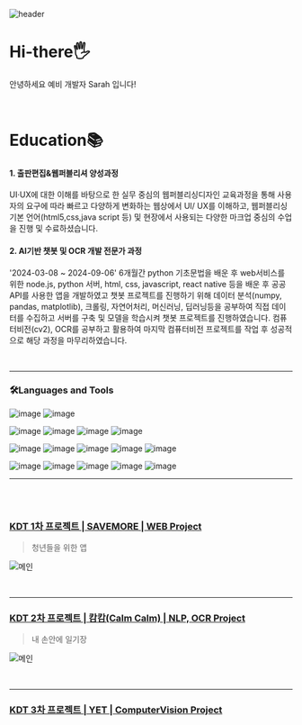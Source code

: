 
![header](https://capsule-render.vercel.app/api?type=waving&height=300&color=gradient&text=Sarah_Github)

# Hi-there🖐
안녕하세요 예비 개발자 Sarah 입니다!

<br/>

# Education📚
#### 1. 출판편집&웹퍼블리셔 양성과정

UI·UX에 대한 이해를 바탕으로 한 실무 중심의 웹퍼블리싱디자인 교육과정을 통해 사용자의 요구에 따라 빠르고 다양하게 변화하는 웹상에서 UI/ UX를 이해하고, 웹퍼블리싱 기본 언어(html5,css,java script 등) 및 현장에서 사용되는 다양한 마크업 중심의 수업을 진행 및 수료하셨습니다.

#### 2. AI기반 챗봇 및 OCR 개발 전문가 과정

'2024-03-08 ~ 2024-09-06' 6개월간 python 기초문법을 배운 후 web서비스를 위한 node.js, python 서버, html, css, javascript, react native 등을 배운 후 공공API를 사용한 앱을 개발하였고 챗봇 프로젝트를 진행하기 위해 데이터 분석(numpy, pandas, matplotlib), 크롤링, 자연어처리, 머신러닝, 딥러닝등을 공부하여 직접 데이터를 수집하고 서버를 구축 및 모델을 학습시켜 챗봇 프로젝트를 진행하였습니다. 컴퓨터비전(cv2), OCR를 공부하고 활용하여 마지막 컴퓨터비전 프로젝트를 작업 후 성공적으로 해당 과정을 마무리하였습니다.

<br/>
<hr>

### 🛠Languages and Tools
![image](https://github.com/user-attachments/assets/5accb517-be94-4a11-8079-5eff54a9b350)
![image](https://github.com/user-attachments/assets/a4604413-e157-41bd-875a-0cf41874e298)

![image](https://github.com/user-attachments/assets/72b8ffcd-4f2b-413a-982f-b9948ef89cb6)
![image](https://github.com/user-attachments/assets/1f5acc72-0308-4d84-8faa-6980706d907a)
![image](https://github.com/user-attachments/assets/965837eb-1b40-4e54-81b1-f21b35aaa0d2)
![image](https://github.com/user-attachments/assets/2a48aefc-868e-4995-9ef4-bbec05dac278)

![image](https://github.com/user-attachments/assets/832ab43f-e08d-46e6-992e-f562e31ab66e)
![image](https://github.com/user-attachments/assets/f781f5dc-bdba-43b9-ba60-feb3529beec9)
![image](https://github.com/user-attachments/assets/21c9d680-5c36-4bd6-85e1-b49ea9506baf)
![image](https://github.com/user-attachments/assets/2d950c8b-48b7-4ab8-8579-4fb977f8fed2)
![image](https://github.com/user-attachments/assets/8b28b69e-1cd0-4e73-b37d-64fe8de32404)

![image](https://github.com/user-attachments/assets/8c8946e5-2602-45b8-9e3f-4698b71ffc75)
![image](https://github.com/user-attachments/assets/20a9f424-b4e7-4511-9d69-254ae7fa4884)
![image](https://github.com/user-attachments/assets/ba4ac854-93aa-44c2-b0ea-7bf4c2d717cc)
![image](https://github.com/user-attachments/assets/1204c475-64dc-411e-be1e-df45d8410f28)
![image](https://github.com/user-attachments/assets/2c492224-ea57-475e-bc78-f981e8d57b62)



<hr>
<br/>
<br/>

###  [ KDT 1차 프로젝트 | SAVEMORE | WEB Project ](https://github.com/Leesarah721/SAVEMORE)
> 청년들을 위한 앱

![메인](https://github.com/user-attachments/assets/d6e449a2-74f5-4c2a-81b1-80edd243bb01)

<br/>
<hr>


###  [ KDT 2차 프로젝트 | 캄캄(Calm Calm) | NLP, OCR Project ](https://github.com/Leesarah721/SAVEMORE)
> 내 손안에 일기장

![메인](https://github.com/user-attachments/assets/f6d4f909-ff88-4d77-a9f7-50d2c462f5ee)

<br/>
<hr>

###  [ KDT 3차 프로젝트 | YET | ComputerVision Project ](https://github.com/Leesarah721/SAVEMORE)
> 


